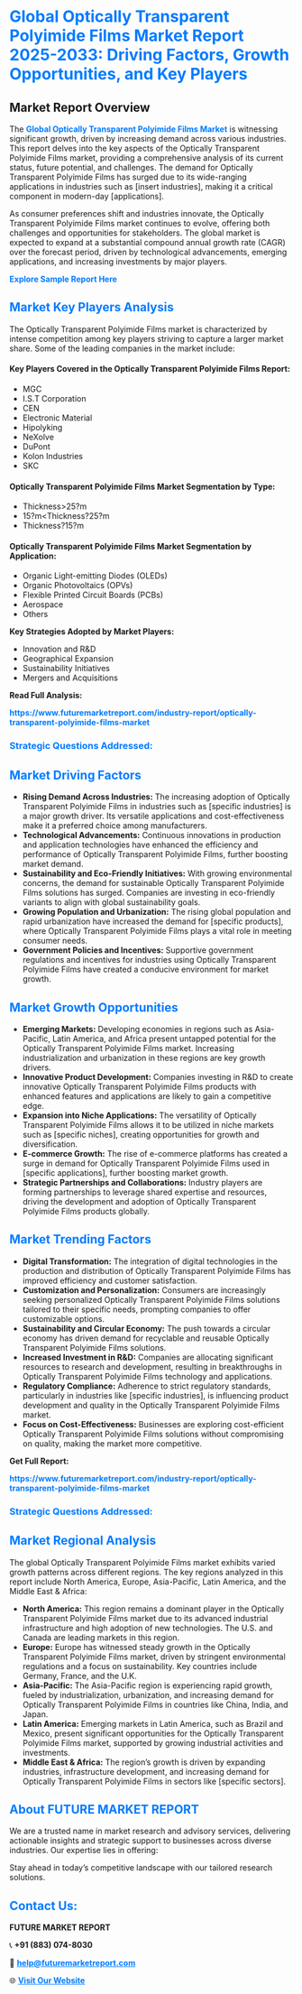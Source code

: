 <h1 style="color: #007BFF;">Global Optically Transparent Polyimide Films Market Report 2025-2033: Driving Factors, Growth Opportunities, and Key Players</h1>

<section id="overview">
<h2>Market Report Overview</h2>
<p>The <a href="https://www.futuremarketreport.com/industry-report/optically-transparent-polyimide-films-market" style="color: #007BFF; text-decoration: none;"><strong>Global Optically Transparent Polyimide Films Market</strong></a> is witnessing significant growth, driven by increasing demand across various industries. This report delves into the key aspects of the Optically Transparent Polyimide Films market, providing a comprehensive analysis of its current status, future potential, and challenges. The demand for Optically Transparent Polyimide Films has surged due to its wide-ranging applications in industries such as [insert industries], making it a critical component in modern-day [applications].</p>
<p>As consumer preferences shift and industries innovate, the Optically Transparent Polyimide Films market continues to evolve, offering both challenges and opportunities for stakeholders. The global market is expected to expand at a substantial compound annual growth rate (CAGR) over the forecast period, driven by technological advancements, emerging applications, and increasing investments by major players.</p>
</section>

<section id="overview">
<p><a href="https://www.futuremarketreport.com/request-sample/reportId=27333" style="color: #007BFF; text-decoration: none;"><strong>Explore Sample Report Here</strong></a></p>
</section>

<section id="key-players">
<h2 style="color: #007BFF;">Market Key Players Analysis</h2>
<p>The Optically Transparent Polyimide Films market is characterized by intense competition among key players striving to capture a larger market share. Some of the leading companies in the market include:</p>
<h4>Key Players Covered in the Optically Transparent Polyimide Films Report:</h4>
<ul><li>MGC</li><li>I.S.T Corporation</li><li>CEN</li><li>Electronic Material</li><li>Hipolyking</li><li>NeXolve</li><li>DuPont</li><li>Kolon Industries</li><li>SKC</li></ul>
<h4>Optically Transparent Polyimide Films Market Segmentation by Type:</h4>
<ul><li>Thickness&gt;25?m</li><li>15?m&lt;Thickness?25?m</li><li>Thickness?15?m</li></ul>

<h4>Optically Transparent Polyimide Films Market Segmentation by Application:</h4>
<ul><li>Organic Light-emitting Diodes (OLEDs)</li><li>Organic Photovoltaics (OPVs)</li><li>Flexible Printed Circuit Boards (PCBs)</li><li>Aerospace</li><li>Others</li></ul>
<p><strong>Key Strategies Adopted by Market Players:</strong></p>
<ul>
<li>Innovation and R&D</li>
<li>Geographical Expansion</li>
<li>Sustainability Initiatives</li>
<li>Mergers and Acquisitions</li>
</ul>
</section>

<section>
<p><strong>Read Full Analysis: </strong></p><a href="https://www.futuremarketreport.com/industry-report/optically-transparent-polyimide-films-market" style="color: #007BFF; text-decoration: none;"><strong>https://www.futuremarketreport.com/industry-report/optically-transparent-polyimide-films-market</strong></a>
<h3 style="color: #007BFF;">Strategic Questions Addressed:</h3>
</section>

<section id="driving-factors">
<h2 style="color: #007BFF;">Market Driving Factors</h2>
<ul>
<li><strong>Rising Demand Across Industries:</strong> The increasing adoption of Optically Transparent Polyimide Films in industries such as [specific industries] is a major growth driver. Its versatile applications and cost-effectiveness make it a preferred choice among manufacturers.</li>
<li><strong>Technological Advancements:</strong> Continuous innovations in production and application technologies have enhanced the efficiency and performance of Optically Transparent Polyimide Films, further boosting market demand.</li>
<li><strong>Sustainability and Eco-Friendly Initiatives:</strong> With growing environmental concerns, the demand for sustainable Optically Transparent Polyimide Films solutions has surged. Companies are investing in eco-friendly variants to align with global sustainability goals.</li>
<li><strong>Growing Population and Urbanization:</strong> The rising global population and rapid urbanization have increased the demand for [specific products], where Optically Transparent Polyimide Films plays a vital role in meeting consumer needs.</li>
<li><strong>Government Policies and Incentives:</strong> Supportive government regulations and incentives for industries using Optically Transparent Polyimide Films have created a conducive environment for market growth.</li>
</ul>
</section>

<section id="growth-opportunities">
<h2 style="color: #007BFF;">Market Growth Opportunities</h2>
<ul>
<li><strong>Emerging Markets:</strong> Developing economies in regions such as Asia-Pacific, Latin America, and Africa present untapped potential for the Optically Transparent Polyimide Films market. Increasing industrialization and urbanization in these regions are key growth drivers.</li>
<li><strong>Innovative Product Development:</strong> Companies investing in R&D to create innovative Optically Transparent Polyimide Films products with enhanced features and applications are likely to gain a competitive edge.</li>
<li><strong>Expansion into Niche Applications:</strong> The versatility of Optically Transparent Polyimide Films allows it to be utilized in niche markets such as [specific niches], creating opportunities for growth and diversification.</li>
<li><strong>E-commerce Growth:</strong> The rise of e-commerce platforms has created a surge in demand for Optically Transparent Polyimide Films used in [specific applications], further boosting market growth.</li>
<li><strong>Strategic Partnerships and Collaborations:</strong> Industry players are forming partnerships to leverage shared expertise and resources, driving the development and adoption of Optically Transparent Polyimide Films products globally.</li>
</ul>
</section>

<section id="trending-factors">
<h2 style="color: #007BFF;">Market Trending Factors</h2>
<ul>
<li><strong>Digital Transformation:</strong> The integration of digital technologies in the production and distribution of Optically Transparent Polyimide Films has improved efficiency and customer satisfaction.</li>
<li><strong>Customization and Personalization:</strong> Consumers are increasingly seeking personalized Optically Transparent Polyimide Films solutions tailored to their specific needs, prompting companies to offer customizable options.</li>
<li><strong>Sustainability and Circular Economy:</strong> The push towards a circular economy has driven demand for recyclable and reusable Optically Transparent Polyimide Films solutions.</li>
<li><strong>Increased Investment in R&D:</strong> Companies are allocating significant resources to research and development, resulting in breakthroughs in Optically Transparent Polyimide Films technology and applications.</li>
<li><strong>Regulatory Compliance:</strong> Adherence to strict regulatory standards, particularly in industries like [specific industries], is influencing product development and quality in the Optically Transparent Polyimide Films market.</li>
<li><strong>Focus on Cost-Effectiveness:</strong> Businesses are exploring cost-efficient Optically Transparent Polyimide Films solutions without compromising on quality, making the market more competitive.</li>
</ul>
</section>

<section>
<p><strong>Get Full Report: </strong></p><a href="https://www.futuremarketreport.com/industry-report/optically-transparent-polyimide-films-market" style="color: #007BFF; text-decoration: none;"><strong>https://www.futuremarketreport.com/industry-report/optically-transparent-polyimide-films-market</strong></a>
<h3 style="color: #007BFF;">Strategic Questions Addressed:</h3>
</section>


<section id="regional-analysis">
<h2 style="color: #007BFF;">Market Regional Analysis</h2>
<p>The global Optically Transparent Polyimide Films market exhibits varied growth patterns across different regions. The key regions analyzed in this report include North America, Europe, Asia-Pacific, Latin America, and the Middle East & Africa:</p>
<ul>
<li><strong>North America:</strong> This region remains a dominant player in the Optically Transparent Polyimide Films market due to its advanced industrial infrastructure and high adoption of new technologies. The U.S. and Canada are leading markets in this region.</li>
<li><strong>Europe:</strong> Europe has witnessed steady growth in the Optically Transparent Polyimide Films market, driven by stringent environmental regulations and a focus on sustainability. Key countries include Germany, France, and the U.K.</li>
<li><strong>Asia-Pacific:</strong> The Asia-Pacific region is experiencing rapid growth, fueled by industrialization, urbanization, and increasing demand for Optically Transparent Polyimide Films in countries like China, India, and Japan.</li>
<li><strong>Latin America:</strong> Emerging markets in Latin America, such as Brazil and Mexico, present significant opportunities for the Optically Transparent Polyimide Films market, supported by growing industrial activities and investments.</li>
<li><strong>Middle East & Africa:</strong> The region’s growth is driven by expanding industries, infrastructure development, and increasing demand for Optically Transparent Polyimide Films in sectors like [specific sectors].</li>
</ul>
</section>

<footer>
<h2 style="color: #007BFF;">About FUTURE MARKET REPORT</h2>
<p>We are a trusted name in market research and advisory services, delivering actionable insights and strategic support to businesses across diverse industries. Our expertise lies in offering:</p>

<p>Stay ahead in today’s competitive landscape with our tailored research solutions.</p>

<h2 style="color: #007BFF;">Contact Us:</h2>
<p><strong>FUTURE MARKET REPORT</strong></p>
<p>📞 <strong>+91 (883) 074-8030</strong></p>
<p>📧 <strong><a href="mailto:help@futuremarketreport.com" style="color: #007BFF;">help@futuremarketreport.com</a></strong></p>
<p>🌐 <strong><a href="https://www.futuremarketreport.com/" style="color: #007BFF;">Visit Our Website</a></strong></p>
</footer>